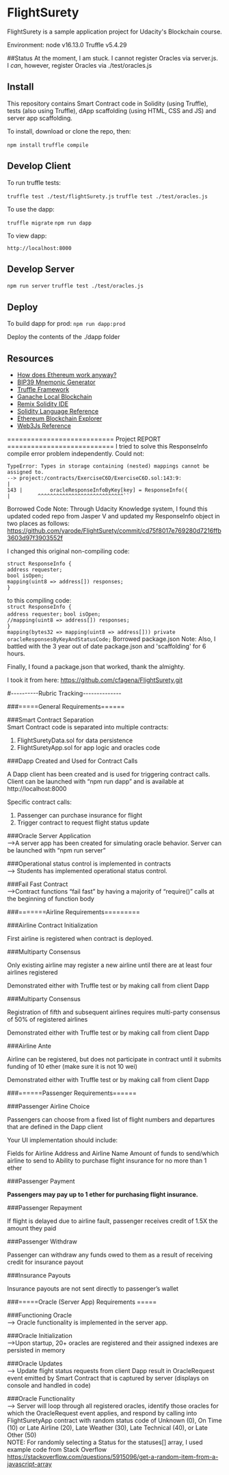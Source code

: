 # FlightSurety

FlightSurety is a sample application project for Udacity's Blockchain course.

Environment:
node v16.13.0
Truffle v5.4.29

##Status
At the moment, I am stuck. I cannot register Oracles via server.js.  
I _can_, however, register Oracles via ./test/oracles.js



## Install

This repository contains Smart Contract code in Solidity (using Truffle), tests (also using Truffle), dApp scaffolding (using HTML, CSS and JS) and server app scaffolding.

To install, download or clone the repo, then:

`npm install`
`truffle compile`

## Develop Client

To run truffle tests:

`truffle test ./test/flightSurety.js`
`truffle test ./test/oracles.js`

To use the dapp:

`truffle migrate`
`npm run dapp`

To view dapp:

`http://localhost:8000`

## Develop Server

`npm run server`
`truffle test ./test/oracles.js`

## Deploy

To build dapp for prod:
`npm run dapp:prod`

Deploy the contents of the ./dapp folder


## Resources

* [How does Ethereum work anyway?](https://medium.com/@preethikasireddy/how-does-ethereum-work-anyway-22d1df506369)
* [BIP39 Mnemonic Generator](https://iancoleman.io/bip39/)
* [Truffle Framework](http://truffleframework.com/)
* [Ganache Local Blockchain](http://truffleframework.com/ganache/)
* [Remix Solidity IDE](https://remix.ethereum.org/)
* [Solidity Language Reference](http://solidity.readthedocs.io/en/v0.4.24/)
* [Ethereum Blockchain Explorer](https://etherscan.io/)
* [Web3Js Reference](https://github.com/ethereum/wiki/wiki/JavaScript-API)  


=========================== Project REPORT ===========================
I tried to solve this ResponseInfo compile error problem independently. Could not:

```  
TypeError: Types in storage containing (nested) mappings cannot be assigned to.
--> project:/contracts/ExerciseC6D/ExerciseC6D.sol:143:9:
|
143 |         oracleResponseInfoByKey[key] = ResponseInfo({
|         ^^^^^^^^^^^^^^^^^^^^^^^^^^^^``
```
Borrowed Code Note: 
Through Udacity Knowledge system, I found this updated coded repo from Jasper V and updated my
ResponseInfo object in two places as follows:
https://github.com/yarode/FlightSurety/commit/cd75f8017e769280d7216ffb3603d97f3903552f

I changed this original non-compiling code:

`struct ResponseInfo {`   
`address requester;`  
`bool isOpen;`                 
`mapping(uint8 => address[]) responses;`     
`}`

to this compiling code:  
`struct ResponseInfo {  `  
`address requester;`
`bool isOpen;  `                            
`//mapping(uint8 => address[]) responses;`   
`}`  
`mapping(bytes32 => mapping(uint8 => address[])) private oracleResponsesByKeyAndStatusCode;` 
Borrowed package.json Note: Also, I battled with the 3 year out of date package.json and 'scaffolding' for 6 hours.

Finally, I found a package.json that worked, thank the almighty.

I took it from here:
https://github.com/cfagena/FlightSurety.git


#----------Rubric Tracking--------------  

###=====General Requirements======

###Smart Contract Separation  
Smart Contract code is separated into multiple contracts:

1) FlightSuretyData.sol for data persistence
2) FlightSuretyApp.sol for app logic and oracles code

###Dapp Created and Used for Contract Calls

A Dapp client has been created and is used for triggering contract calls. Client can be launched with “npm run dapp” and is available at http://localhost:8000

Specific contract calls:

1) Passenger can purchase insurance for flight
2) Trigger contract to request flight status update

###Oracle Server Application    
-->A server app has been created for simulating oracle behavior. Server can be launched with “npm run server”

###Operational status control is implemented in contracts  
--> Students has implemented operational status control.

###Fail Fast Contract  
-->Contract functions “fail fast” by having a majority of “require()” calls at the beginning of function body

###=======Airline Requirements=========

###Airline Contract Initialization

First airline is registered when contract is deployed.

###Multiparty Consensus

Only existing airline may register a new airline until there are at least four airlines registered

Demonstrated either with Truffle test or by making call from client Dapp

###Multiparty Consensus

Registration of fifth and subsequent airlines requires multi-party consensus of 50% of registered airlines

Demonstrated either with Truffle test or by making call from client Dapp

###Airline Ante

Airline can be registered, but does not participate in contract until it submits funding of 10 ether (make sure it is not 10 wei)

Demonstrated either with Truffle test or by making call from client Dapp

###======Passenger Requirements======

###Passenger Airline Choice

Passengers can choose from a fixed list of flight numbers and departures that are defined in the Dapp client

Your UI implementation should include:

Fields for Airline Address and Airline Name
Amount of funds to send/which airline to send to
Ability to purchase flight insurance for no more than 1 ether

###Passenger Payment

__Passengers may pay up to 1 ether for purchasing flight insurance.__

###Passenger Repayment

If flight is delayed due to airline fault, passenger receives credit of 1.5X the amount they paid

###Passenger Withdraw

Passenger can withdraw any funds owed to them as a result of receiving credit for insurance payout

###Insurance Payouts

Insurance payouts are not sent directly to passenger’s wallet

###=====Oracle (Server App) Requirements =====

###Functioning Oracle  
--> Oracle functionality is implemented in the server app.

###Oracle Initialization    
-->Upon startup, 20+ oracles are registered and their assigned indexes are persisted in memory

###Oracle Updates  
--> Update flight status requests from client Dapp result in OracleRequest event emitted by Smart Contract that is captured by server (displays on console and handled in code)

###Oracle Functionality  
--> Server will loop through all registered oracles, identify those oracles for which the OracleRequest event applies, and respond by calling into FlightSuretyApp contract with random status code of Unknown (0), On Time (10) or Late Airline (20), Late Weather (30), Late Technical (40), or Late Other (50)  
NOTE:  For randomly selecting a Status for the statuses[] array, I used example code from Stack Overflow
https://stackoverflow.com/questions/5915096/get-a-random-item-from-a-javascript-array
